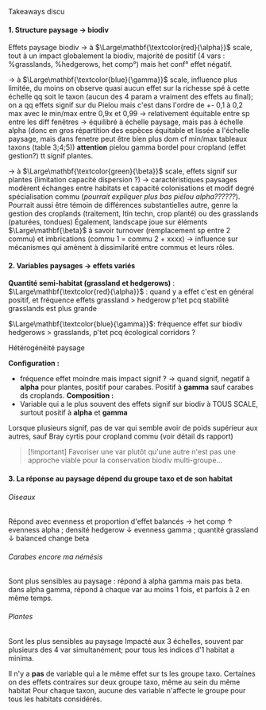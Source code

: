 Takeaways discu

#### 1. Structure paysage → biodiv
Effets paysage biodiv
→ à $\Large\mathbf{\textcolor{red}{\alpha}}$ scale, tout à un impact globalement la biodiv, majorité de positif (4 vars : %grasslands, %hedgerows, het comp°) mais het conf° effet négatif.

→ à $\Large\mathbf{\textcolor{blue}{\gamma}}$ scale, influence plus limitée, du moins on observe quasi aucun effet sur la richesse spé à cette échelle qq soit le taxon (aucun des 4 param a vraiment des effets au final); on a qq effets signif sur du Pielou mais c'est dans l'ordre de +- 0,1 à 0,2 max avec le min/max entre 0,9x et 0,99 → relativement équitable entre sp entre les diff fenêtres → équilibré à échelle paysage, mais pas à échelle alpha (donc en gros répartition des espèces équitable et lissée a l'échelle paysage, mais dans fenetre peut être bien plus dom cf min/max tableaux taxons (table 3;4;5))
**attention** pielou gamma bordel pour cropland (effet gestion?) tt signif plantes.

→ à $\Large\mathbf{\textcolor{green}{\beta}}$ scale, effets signif sur plantes (limitation capacité dispersion ?) → caractéristiques paysages modèrent échanges entre habitats et capacité colonisations et modif degré spécialisation commu (*pourrait expliquer plus bas piélou alpha??????*).
Pourrait aussi être témoin de différences substantielles autre, genre la gestion des croplands (traitement, Itin techn, crop planté) ou des grasslands (paturées, tondues)
Également, landscape joue sur éléments $\Large\mathbf{\beta}$ à savoir turnover (remplacement sp entre 2 commu) et imbrications (commu 1 = commu 2 + xxxx) → influence sur mécanismes qui amènent à dissimilarité entre commus et leurs rôles.

#### 2. Variables paysages → effets variés

**Quantité semi-habitat (grassland et hedgerows)** :
$\Large\mathbf{\textcolor{red}{\alpha}}$ : quand y a effet c'est en général positif, et fréquence effets grassland > hedgerow p'tet pcq stabilité grasslands est plus grande

$\Large\mathbf{\textcolor{blue}{\gamma}}$: fréquence effet sur biodiv hedgerows > grasslands, p'tet pcq écological corridors ? 


Hétérogénéité paysage

**Configuration :** 
- fréquence effet moindre mais impact signif ? → quand signif, negatif à **alpha** pour plantes, positif pour carabes. Positif à **gamma** sauf carabes ds croplands.
**Composition :**
- Variable qui a le plus souvent des effets signif sur biodiv à TOUS SCALE, surtout positif à **alpha** et **gamma**


Lorsque plusieurs signif, pas de var qui semble avoir de poids supérieur aux autres, sauf Bray cyrtis pour cropland commu (voir détail ds rapport)

>[!important] Favoriser une var plutôt qu'une autre n'est pas une approche viable pour la conservation biodiv multi-groupe...

#### 3. La réponse au paysage dépend du groupe taxo et de son habitat

###### Oiseaux

Répond avec evenness et proportion d'effet balancés →
het comp ↑ evenness alpha ; densité hedgerow ↓ evenness gamma ; quantité grassland ↓ balanced change beta

###### Carabes encore ma némésis

Sont plus sensibles au paysage : répond à alpha gamma mais pas beta. dans alpha gamma, répond à chaque var au moins 1 fois, et parfois à 2 en même temps.

###### Plantes

Sont les plus sensibles au paysage
Impacté aux 3 échelles, souvent par plusieurs des 4 var simultanément; pour tous les indices d'1 habitat a minima.




Il n'y a **pas** de variable qui a le même effet sur ts les groupe taxo.
Certaines on des effets contraires sur deux groupe taxo, même au sein du même habitat
Pour chaque taxon, aucune des variable n'affecte le groupe pour tous les habitats considérés.
